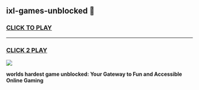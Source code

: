 
## ixl-games-unblocked 👋
<h3>
<a href="https://premium.freeplayer.one?title=ixl-games-unblocked&ref=14F">CLICK TO PLAY</a></h3>
<hr>

<h3>
<a href="https://premium.freeplayer.one?title=ixl-games-unblocked&ref=14F">CLICK 2 PLAY</a>
  
</h3>

<a href="https://premium.freeplayer.one?title=ixl-games-unblocked&ref=12F/"><img src="https://clearcache.store/games.png"></a>


**worlds hardest game unblocked: Your Gateway to Fun and Accessible Online Gaming**
